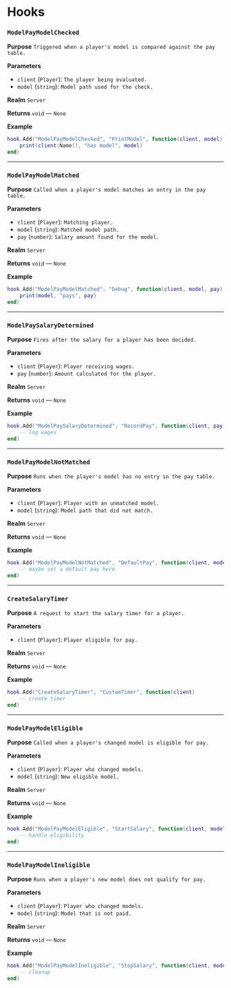# Hooks

### `ModelPayModelChecked`

**Purpose**
`Triggered when a player's model is compared against the pay table.`

**Parameters**

* `client` (`Player`): `The player being evaluated.`
* `model` (`string`): `Model path used for the check.`

**Realm**
`Server`

**Returns**
`void` — `None`

**Example**
```lua
hook.Add("ModelPayModelChecked", "PrintModel", function(client, model)
    print(client:Name(), "has model", model)
end)
```

---

### `ModelPayModelMatched`

**Purpose**
`Called when a player's model matches an entry in the pay table.`

**Parameters**

* `client` (`Player`): `Matching player.`
* `model` (`string`): `Matched model path.`
* `pay` (`number`): `Salary amount found for the model.`

**Realm**
`Server`

**Returns**
`void` — `None`

**Example**
```lua
hook.Add("ModelPayModelMatched", "Debug", function(client, model, pay)
    print(model, "pays", pay)
end)
```

---

### `ModelPaySalaryDetermined`

**Purpose**
`Fires after the salary for a player has been decided.`

**Parameters**

* `client` (`Player`): `Player receiving wages.`
* `pay` (`number`): `Amount calculated for the player.`

**Realm**
`Server`

**Returns**
`void` — `None`

**Example**
```lua
hook.Add("ModelPaySalaryDetermined", "RecordPay", function(client, pay)
    -- log wages
end)
```

---

### `ModelPayModelNotMatched`

**Purpose**
`Runs when the player's model has no entry in the pay table.`

**Parameters**

* `client` (`Player`): `Player with an unmatched model.`
* `model` (`string`): `Model path that did not match.`

**Realm**
`Server`

**Returns**
`void` — `None`

**Example**
```lua
hook.Add("ModelPayModelNotMatched", "DefaultPay", function(client, model)
    -- maybe set a default pay here
end)
```

---

### `CreateSalaryTimer`

**Purpose**
`A request to start the salary timer for a player.`

**Parameters**

* `client` (`Player`): `Player eligible for pay.`

**Realm**
`Server`

**Returns**
`void` — `None`

**Example**
```lua
hook.Add("CreateSalaryTimer", "CustomTimer", function(client)
    -- create timer
end)
```

---

### `ModelPayModelEligible`

**Purpose**
`Called when a player's changed model is eligible for pay.`

**Parameters**

* `client` (`Player`): `Player who changed models.`
* `model` (`string`): `New eligible model.`

**Realm**
`Server`

**Returns**
`void` — `None`

**Example**
```lua
hook.Add("ModelPayModelEligible", "StartSalary", function(client, model)
    -- handle eligibility
end)
```

---

### `ModelPayModelIneligible`

**Purpose**
`Runs when a player's new model does not qualify for pay.`

**Parameters**

* `client` (`Player`): `Player who changed models.`
* `model` (`string`): `Model that is not paid.`

**Realm**
`Server`

**Returns**
`void` — `None`

**Example**
```lua
hook.Add("ModelPayModelIneligible", "StopSalary", function(client, model)
    -- cleanup
end)
```
